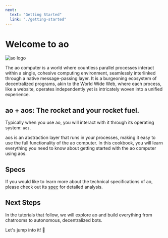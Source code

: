 ```yaml
---
next:
  text: "Getting Started"
  link: "./getting-started"
---
```


# Welcome to ao

![ao logo](/ao-logo-grey.svg)

The ao computer is a world where countless parallel processes interact within a single, cohesive computing environment, seamlessly interlinked through a native message-passing layer. It is a burgeoning ecosystem of decentralized programs, akin to the World Wide Web, where each process, like a website, operates independently yet is intricately woven into a unified experience.

## ao + aos: The rocket and your rocket fuel.

Typically when you use ao, you will interact with it through its operating system: `aos`.

aos is an abstraction layer that runs in your processes, making it easy to use the full functionality of the ao computer. In this cookbook, you will learn everything you need to know about getting started with the ao computer using aos.

## Specs

If you would like to learn more about the technical specifications of ao, please check out its [spec](https://ao.g8way.io/#/spec) for detailed analysis.

## Next Steps

In the tutorials that follow, we will explore ao and build everything from chatrooms to autonomous, decentralized bots.

Let's jump into it! 🚀
